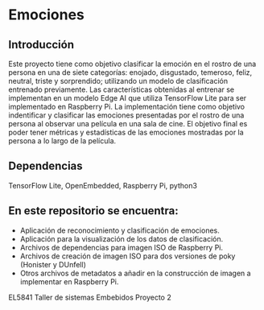 # Emociones

## Introducción

Este proyecto tiene como objetivo clasificar la emoción en el rostro de una persona en una de siete categorías: enojado, disgustado, temeroso, feliz, neutral, triste y sorprendido; utilizando un modelo de clasificación entrenado previamente. Las características obtenidas al entrenar se implementan en un modelo Edge AI que utiliza TensorFlow Lite para ser implementado en Raspberry Pi. La implementación tiene como objetivo indentificar y clasificar las emociones presentadas por el rostro de una persona al observar una película en una sala de cine. El objetivo final es poder tener métricas y estadísticas de las emociones mostradas por la persona a lo largo de la película.

## Dependencias

TensorFlow Lite, OpenEmbedded, Raspberry Pi, python3

## En este repositorio se encuentra:

- Aplicación de reconocimiento y clasificación de emociones.
- Aplicación para la visualización de los datos de clasificación.
- Archivos de dependencias para imagen ISO de Raspberry Pi.
- Archivos de creación de imagen ISO para dos versiones de poky (Honister y DUnfell)
- Otros archivos de metadatos a añadir en la construcción de imagen a implementar en Raspberry Pi.


EL5841 Taller de sistemas Embebidos 
Proyecto 2
